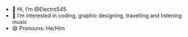 - 👋 Hi, I’m @Electro545
- 👀 I’m interested in coding, graphic designing, travelling and listening music
- 😄 Pronouns: He/Him

<!---
Electro545/Electro545 is a ✨ special ✨ repository because its `README.md` (this file) appears on your GitHub profile.
You can click the Preview link to take a look at your changes.
--->
